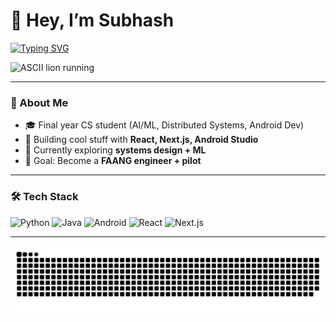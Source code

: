 # 👋 Hey, I’m Subhash  

[![Typing SVG](https://readme-typing-svg.herokuapp.com?size=24&duration=3000&color=00FFCC&lines=CS+Student+%7C+AI+%7C+Android;Distributed+Systems+Explorer;Future+FAANG+Engineer)](https://git.io/typing-svg)

<img src="lion.gif" alt="ASCII lion running" width="400"/>

---

### 🚀 About Me  
- 🎓 Final year CS student (AI/ML, Distributed Systems, Android Dev)  
- 🔭 Building cool stuff with **React, Next.js, Android Studio**  
- 🌱 Currently exploring **systems design + ML**  
- 🎯 Goal: Become a **FAANG engineer + pilot**  

---

### 🛠️ Tech Stack  
![Python](https://img.shields.io/badge/Python-3776AB?logo=python&logoColor=white)
![Java](https://img.shields.io/badge/Java-007396?logo=java&logoColor=white)
![Android](https://img.shields.io/badge/Android-3DDC84?logo=android&logoColor=white)
![React](https://img.shields.io/badge/React-20232A?logo=react&logoColor=61DAFB)
![Next.js](https://img.shields.io/badge/Next.js-000000?logo=nextdotjs&logoColor=white)

---

![Snake animation](https://github.com/Platane/snk/raw/output/github-contribution-grid-snake.svg)
